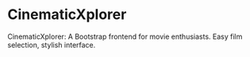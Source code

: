 # CinematicXplorer
CinematicXplorer: A Bootstrap frontend for movie enthusiasts. Easy film selection, stylish interface.
